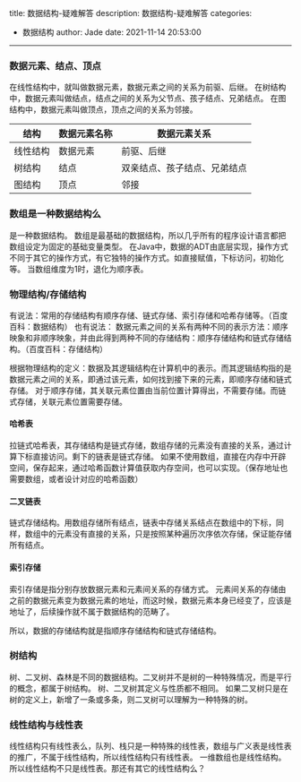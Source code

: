 title: 数据结构-疑难解答
description: 数据结构-疑难解答
categories:
  - 数据结构
author: Jade
date: 2021-11-14 20:53:00
---
### 数据元素、结点、顶点

在线性结构中，就叫做数据元素，数据元素之间的关系为前驱、后继。
在树结构中，数据元素叫做结点，结点之间的关系为父节点、孩子结点、兄弟结点。
在图结构中，数据元素叫做顶点，顶点之间的关系为邻接。

|结构|数据元素名称|数据元素关系|
|-|-|-|
|线性结构|数据元素|前驱、后继|
|树结构|结点|双亲结点、孩子结点、兄弟结点|
|图结构|顶点|邻接|

### 数组是一种数据结构么
是一种数据结构。
数组是最基础的数据结构，所以几乎所有的程序设计语言都把数组设定为固定的基础变量类型。
在Java中，数据的ADT由底层实现，操作方式不同于其它的操作方式，有它独特的操作方式。如直接赋值，下标访问，初始化等。
当数组维度为1时，退化为顺序表。

### 物理结构/存储结构
有说法：常用的存储结构有顺序存储、链式存储、索引存储和哈希存储等。（百度百科：数据结构）
也有说法： 数据元素之间的关系有两种不同的表示方法：顺序映象和非顺序映象，并由此得到两种不同的存储结构：顺序存储结构和链式存储结构。（百度百科：存储结构）

根据物理结构的定义：数据及其逻辑结构在计算机中的表示。而其逻辑结构指的是数据元素之间的关系，即通过该元素，如何找到接下来的元素，即顺序存储和链式存储。
对于顺序存储，其关联元素位置由当前位置计算得出，不需要存储。而链式存储，关联元素位置需要存储。

#### 哈希表
拉链式哈希表，其存储结构是链式存储，数组存储的元素没有直接的关系，通过计算下标直接访问。剩下的链表是链式存储。
如果不使用数组，直接在内存中开辟空间，保存起来，通过哈希函数计算值获取内存空间，也可以实现。（保存地址也需要数组，或者设计对应的哈希函数）

#### 二叉链表
链式存储结构。用数组存储所有结点，链表中存储关系结点在数组中的下标，同样，数组中的元素没有直接的关系，只是按照某种遍历次序依次存储，保证能存储所有结点。

#### 索引存储
索引存储是指分别存放数据元素和元素间关系的存储方式。
元素间关系的存储由之前的数据元素变为数据元素的地址，而这时候，数据元素本身已经变了，应该是地址了，后续操作就不属于数据结构的范畴了。

所以，数据的存储结构就是指顺序存储结构和链式存储结构。

### 树结构
树、二叉树、森林是不同的数据结构。二叉树并不是树的一种特殊情况，而是平行的概念，都属于树结构。
树、二叉树其定义与性质都不相同。
如果二叉树只是在树的定义上，新增了一条或多条，则二叉树可以理解为一种特殊的树。

### 线性结构与线性表
线性结构只有线性表么，队列、栈只是一种特殊的线性表，数组与广义表是线性表的推广，不属于线性结构，所以线性结构只有线性表。
一维数组也是线性结构。
所以线性结构不只是线性表。那还有其它的线性结构么？